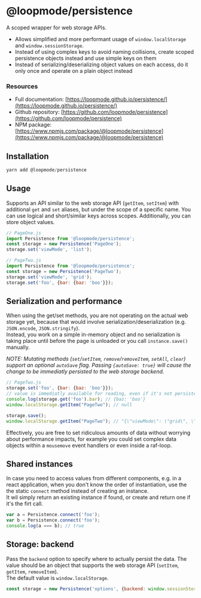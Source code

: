 # @loopmode/persistence

A scoped wrapper for web storage APIs.

- Allows simplified and more performant usage of `window.localStorage` and `window.sessionStorage`.  
- Instead of using complex keys to avoid naming collisions, create scoped persistence objects instead and use simple keys on them
- Instead of serializing/deserializing object values on each access, do it only once and operate on a plain object instead

### Resources

- Full documentation: [https://loopmode.github.io/persistence/](https://loopmode.github.io/persistence/)  
- Github repository: [https://github.com/loopmode/persistence](https://github.com/loopmode/persistence)  
- NPM package: [https://www.npmjs.com/package/@loopmode/persistence](https://www.npmjs.com/package/@loopmode/persistence)  

## Installation

```javascript
yarn add @loopmode/persistence
```

## Usage

Supports an API similar to the web storage API (`getItem`, `setItem`) with additional `get` and `set` aliases, but under the scope of a specific name. You can use logical and short/similar keys across scopes.
Additionally, you can store object values.

```javascript
// PageOne.js
import Persistence from '@loopmode/persistence';
const storage = new Persistence('PageOne');
storage.set('viewMode', 'list');

// PageTwo.js
import Persistence from '@loopmode/persistence';
const storage = new Persistence('PageTwo');
storage.set('viewMode', 'grid');
storage.set('foo', {bar: {baz: 'boo'}});
```

## Serialization and performance

When using the get/set methods, you are not operating on the actual web storage yet, because that would involve serialization/deserialization (e.g. `JSON.encode`, `JSON.stringify`).  
Instead, you work on a simple in-memory object and no serialization is taking place until before the page is unloaded or you call `instance.save()` manually.

_NOTE: Mutating methods (`set`/`setItem`, `remove`/`removeItem`, `setAll`, `clear`) support an optional `autoSave` flag. Passing `{autoSave: true}` will cause the change to be immediatly persisted to the web storage backend._

```javascript
// PageTwo.js
storage.set('foo', {bar: {baz: 'boo'}});
// value is immediatly available for reading, even if it's not persisted to the web storage yet
console.log(storage.get('foo').bar); // {baz: 'boo'}
window.localStorage.getItem("PageTwo"); // null

storage.save();
window.localStorage.getItem("PageTwo"); // "{\"viewMode\": \"grid\", \"foo\": {\"bar\": {\"baz\": \"boo\"}}"} 
```

Effectively, you are free to set ridiculous amounts of data without worrying about performance impacts, for example you could set complex data objects within a `mousemove` event handlers or even inside a raf-loop.

## Shared instances

In case you need to access values from different components, e.g. in a react application, when you don't know the order of instantiation, use the the static `connect` method instead of creating an instance.  
It wil simply return an existing instance if found, or create and return one if it's the firt call.

```javascript
var a = Persistence.connect('foo');
var b = Persistence.connect('foo');
console.log(a === b); // true
```

## Storage: backend

Pass the `backend` option to specify where to actually persist the data. The value should be an object that supports the web storage API (`setItem`, `getItem`, `removeItem`).  
The default value is `window.localStorage`.


```javascript
const storage = new Persistence('options', {backend: window.sessionStorage});
```